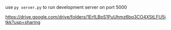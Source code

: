 use `py server.py` to run development server on port 5000

https://drive.google.com/drive/folders/1ErfLBpS1PuUhmz6bq3CO4XStLFU5itkk?usp=sharing
